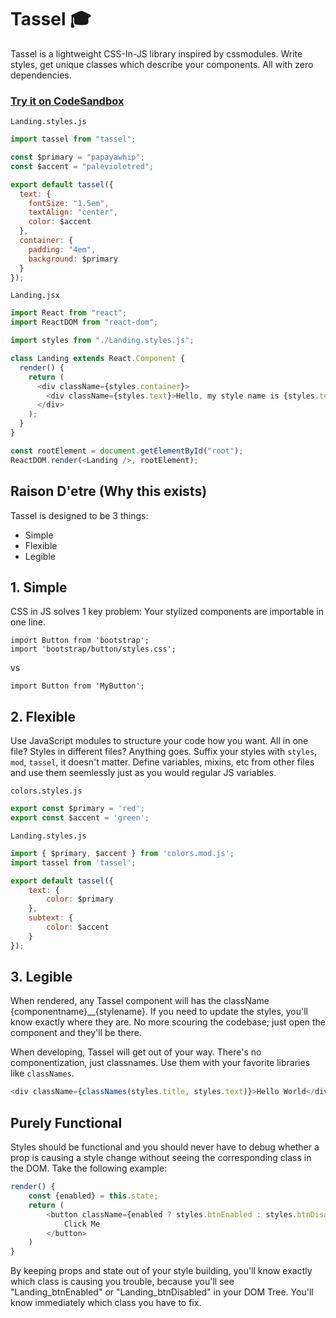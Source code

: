 # Tassel 🎓

Tassel is a lightweight CSS-In-JS library inspired by cssmodules. Write styles, get unique classes which describe your components. All with zero dependencies.

### [Try it on CodeSandbox](https://codesandbox.io/s/547jpwokpk)

`Landing.styles.js`
```javascript
import tassel from "tassel";

const $primary = "papayawhip";
const $accent = "palevioletred";

export default tassel({
  text: {
    fontSize: "1.5em",
    textAlign: "center",
    color: $accent
  },
  container: {
    padding: "4em",
    background: $primary
  }
});
```

`Landing.jsx`

```javascript
import React from "react";
import ReactDOM from "react-dom";

import styles from "./Landing.styles.js";

class Landing extends React.Component {
  render() {
    return (
      <div className={styles.container}>
        <div className={styles.text}>Hello, my style name is {styles.text}</div>
      </div>
    );
  }
}

const rootElement = document.getElementById("root");
ReactDOM.render(<Landing />, rootElement);

```


## Raison D'etre (Why this exists)

Tassel is designed to be 3 things: 
- Simple
- Flexible
- Legible

## 1. Simple

CSS in JS solves 1 key problem: Your stylized components are importable in one line. 

```
import Button from 'bootstrap';
import 'bootstrap/button/styles.css';
```
vs
```
import Button from 'MyButton';
```

## 2. Flexible

Use JavaScript modules to structure your code how you want. All in one file? Styles in different files? Anything goes. Suffix your styles with `styles`, `mod`, `tassel`, it doesn't matter. Define variables, mixins, etc from other files and use them seemlessly just as you would regular JS variables.


`colors.styles.js`
```javascript
export const $primary = 'red';
export const $accent = 'green';
```

`Landing.styles.js`
```javascript
import { $primary, $accent } from 'colors.mod.js';
import tassel from 'tassel';

export default tassel({
    text: {
        color: $primary
    },
    subtext: {
        color: $accent
    }
});
```




## 3. Legible

When rendered, any Tassel component will has the className {componentname}__{stylename}. If you need to update the styles, you'll know exactly where they are. No more scouring the codebase; just open the component and they'll be there.

When developing, Tassel will get out of your way. There's no componentization, just classnames. Use them with your favorite libraries like `classNames`.

```javascript
<div className={classNames(styles.title, styles.text)}>Hello World</div>
```

## Purely Functional

Styles should be functional and you should never have to debug whether a prop is causing a style change without seeing the corresponding class in the DOM. Take the following example: 
```javascript
render() {
    const {enabled} = this.state;
    return (
        <button className={enabled ? styles.btnEnabled : styles.btnDisabled}
            Click Me
        </button>
    )
}
```

By keeping props and state out of your style building, you'll know exactly which class is causing you trouble, because you'll see "Landing_btnEnabled" or "Landing_btnDisabled" in your DOM Tree. You'll know immediately which class you have to fix.
